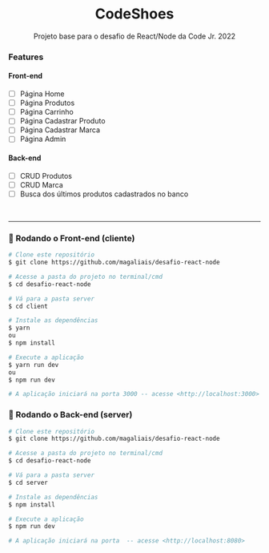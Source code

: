 <h1 align="center">CodeShoes</h1>

<p align="center">Projeto base para o desafio de React/Node da Code Jr. 2022</p>

### Features

#### Front-end
- [ ] Página Home
- [ ] Página Produtos
- [ ] Página Carrinho
- [ ] Página Cadastrar Produto
- [ ] Página Cadastrar Marca
- [ ] Página Admin

#### Back-end
- [ ] CRUD Produtos
- [ ] CRUD Marca
- [ ] Busca dos últimos produtos cadastrados no banco
<br />

---
### 🎲 Rodando o Front-end (cliente)

```bash
# Clone este repositório
$ git clone https://github.com/magaliais/desafio-react-node

# Acesse a pasta do projeto no terminal/cmd
$ cd desafio-react-node

# Vá para a pasta server
$ cd client

# Instale as dependências
$ yarn
ou
$ npm install

# Execute a aplicação
$ yarn run dev
ou
$ npm run dev

# A aplicação iniciará na porta 3000 -- acesse <http://localhost:3000>
```

### 🎲 Rodando o Back-end (server)

```bash
# Clone este repositório
$ git clone https://github.com/magaliais/desafio-react-node

# Acesse a pasta do projeto no terminal/cmd
$ cd desafio-react-node

# Vá para a pasta server
$ cd server

# Instale as dependências
$ npm install

# Execute a aplicação
$ npm run dev

# A aplicação iniciará na porta  -- acesse <http://localhost:8080>
```